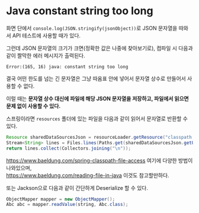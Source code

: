 # Java constant string too long

화면 단에서 `console.log(JSON.stringify(jsonObject))`로 JSON 문자열을 따와서 API 테스트에 사용할 때가 있다.

그런데 JSON 문자열의 크기가 크면(정확한 값은 나중에 찾아보기로), 컴파일 시 다음과 같이 짤막한 에러 메시지가 출력된다.

```
Error:(165, 16) java: constant string too long
```

결국 어떤 한도를 넘는 긴 문자열은 그냥 따옴표 안에 넣어서 문자열 상수로 만들어서 사용할 수 없다.

이럴 때는 **문자열 상수 대신에 파일에 해당 JSON 문자열을 저장하고, 파일에서 읽으면 문제 없이 사용할 수 있다.**

스프링이라면 `resources` 폴더에 있는 파일을 다음과 같이 읽어서 문자열로 반환할 수 있다.

```java
Resource sharedDataSourcesJson = resourceLoader.getResource("classpath:SharedDataSourcesJson");
Stream<String> lines = Files.lines(Paths.get(sharedDataSourcesJson.getURI()));
return lines.collect(Collectors.joining("\n"));
```

https://www.baeldung.com/spring-classpath-file-access 여기에 다양한 방법이 나와있으며,  
https://www.baeldung.com/reading-file-in-java 이것도 참고할만하다.

또는 Jackson으로 다음과 같이 간단하게 Deserialize 할 수 있다.

```java
ObjectMapper mapper = new ObjectMapper();
Abc abc = mapper.readValue(string, Abc.class);
```




